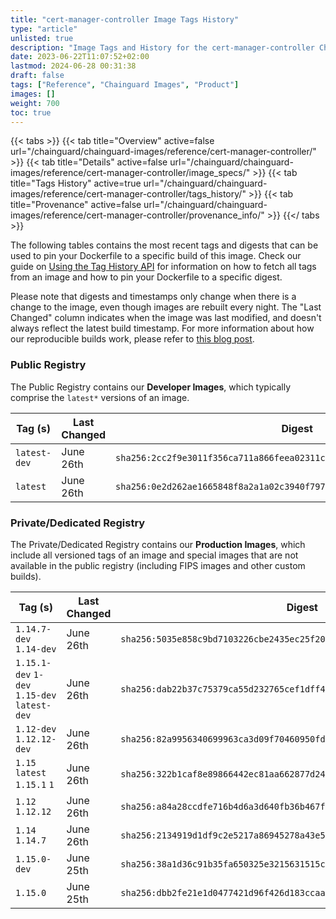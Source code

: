 ```yaml
---
title: "cert-manager-controller Image Tags History"
type: "article"
unlisted: true
description: "Image Tags and History for the cert-manager-controller Chainguard Image"
date: 2023-06-22T11:07:52+02:00
lastmod: 2024-06-28 00:31:38
draft: false
tags: ["Reference", "Chainguard Images", "Product"]
images: []
weight: 700
toc: true
---
```


{{< tabs >}}
{{< tab title="Overview" active=false url="/chainguard/chainguard-images/reference/cert-manager-controller/" >}}
{{< tab title="Details" active=false url="/chainguard/chainguard-images/reference/cert-manager-controller/image_specs/" >}}
{{< tab title="Tags History" active=true url="/chainguard/chainguard-images/reference/cert-manager-controller/tags_history/" >}}
{{< tab title="Provenance" active=false url="/chainguard/chainguard-images/reference/cert-manager-controller/provenance_info/" >}}
{{</ tabs >}}

The following tables contains the most recent tags and digests that can be used to pin your Dockerfile to a specific build of this image. Check our guide on [Using the Tag History API](/chainguard/chainguard-images/using-the-tag-history-api/) for information on how to fetch all tags from an image and how to pin your Dockerfile to a specific digest.

Please note that digests and timestamps only change when there is a change to the image, even though images are rebuilt every night. The "Last Changed" column indicates when the image was last modified, and doesn't always reflect the latest build timestamp. For more information about how our reproducible builds work, please refer to [this blog post](https://www.chainguard.dev/unchained/reproducing-chainguards-reproducible-image-builds).

### Public Registry
The Public Registry contains our **Developer Images**, which typically comprise the `latest*` versions of an image.

| Tag (s)       | Last Changed | Digest                                                                    |
|---------------|--------------|---------------------------------------------------------------------------|
|  `latest-dev` | June 26th    | `sha256:2cc2f9e3011f356ca711a866feea02311c9649867919df43339b25d0274639e7` |
|  `latest`     | June 26th    | `sha256:0e2d262ae1665848f8a2a1a02c3940f79705c8fe1d00c900bb8483129db6d447` |


### Private/Dedicated Registry
The Private/Dedicated Registry contains our **Production Images**, which include all versioned tags of an image and special images that are not available in the public registry (including FIPS images and other custom builds).

| Tag (s)                                       | Last Changed | Digest                                                                    |
|-----------------------------------------------|--------------|---------------------------------------------------------------------------|
|  `1.14.7-dev` `1.14-dev`                      | June 26th    | `sha256:5035e858c9bd7103226cbe2435ec25f20cc344fc19fd61c3d510b72a7aef3420` |
|  `1.15.1-dev` `1-dev` `1.15-dev` `latest-dev` | June 26th    | `sha256:dab22b37c75379ca55d232765cef1dff4b8bb0b4265fcd957ff12f367948059c` |
|  `1.12-dev` `1.12.12-dev`                     | June 26th    | `sha256:82a9956340699963ca3d09f70460950fde1b264041d82fb4b3aa730a352ea0f3` |
|  `1.15` `latest` `1.15.1` `1`                 | June 26th    | `sha256:322b1caf8e89866442ec81aa662877d24521ac98a2bbe990be3a83e5b4281558` |
|  `1.12` `1.12.12`                             | June 26th    | `sha256:a84a28ccdfe716b4d6a3d640fb36b467f444df03266d3e0cb4144d9f713085d5` |
|  `1.14` `1.14.7`                              | June 26th    | `sha256:2134919d1df9c2e5217a86945278a43e50f83241152a3daa78744c3fbd84ec87` |
|  `1.15.0-dev`                                 | June 25th    | `sha256:38a1d36c91b35fa650325e3215631515c6963d175413c7756780153f458b1410` |
|  `1.15.0`                                     | June 25th    | `sha256:dbb2fe21e1d0477421d96f426d183ccaa947220623674b1a84e6e44efe783c99` |

